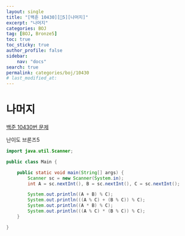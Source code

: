 ```yaml
---
layout:	single
title: "[백준 10430][🤎5][나머지]"
excerpt: "나머지"
categories: BOJ
tag: [BOJ, Bronze5]
toc: true
toc_sticky: true
author_profile: false
sidebar:
    nav: "docs"
search: true
permalink: categories/boj/10430
# last_modified_at:
---
```


# 나머지

<a href="https://www.acmicpc.net/problem/10430">백준 10430번 문제</a>

난이도 브론즈5


```java
import java.util.Scanner;

public class Main {

	public static void main(String[] args) {
		Scanner sc = new Scanner(System.in);
		int A = sc.nextInt(), B = sc.nextInt(), C = sc.nextInt();

		System.out.println((A + B) % C);
		System.out.println(((A % C) + (B % C)) % C);
		System.out.println((A * B) % C);
		System.out.println(((A % C) * (B % C)) % C);
	}

}
```



